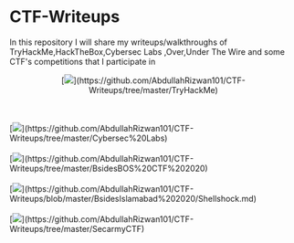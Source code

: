 # CTF-Writeups

In this repository I will share my writeups/walkthroughs of TryHackMe,HackTheBox,Cybersec Labs ,Over,Under The Wire and some CTF's competitions that I participate in


<p align="center">[<img src="https://i.imgur.com/dJmO3AX.png"/>](https://github.com/AbdullahRizwan101/CTF-Writeups/tree/master/TryHackMe)</p>
<br/>
<br/>
[<img src="https://i.imgur.com/f4rGwDT.png"/>](https://github.com/AbdullahRizwan101/CTF-Writeups/tree/master/Cybersec%20Labs)
<br/>
<br/>
[<img src="https://i.imgur.com/0YfUtWi.jpg"/>](https://github.com/AbdullahRizwan101/CTF-Writeups/tree/master/BsidesBOS%20CTF%202020)
<br/>
<br/>
[<img src="https://i.imgur.com/m9Vwt1s.png"/>](https://github.com/AbdullahRizwan101/CTF-Writeups/blob/master/BsidesIslamabad%202020/Shellshock.md)
<br/>
<br/>
[<img src="https://i.imgur.com/WQIYlHG.png"/>](https://github.com/AbdullahRizwan101/CTF-Writeups/tree/master/SecarmyCTF)
